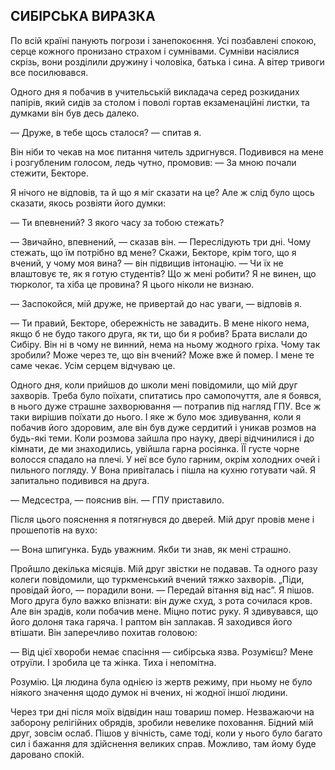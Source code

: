 ## СИБІРСЬКА ВИРАЗКА

По всій країні панують погрози і занепокоєння.
Усі позбавлені спокою, серце кожного пронизано страхом і сумнівами.
Сумніви насіялися скрізь, вони розділили дружину і чоловіка, батька і сина.
А вітер тривоги все посилювався.

Одного дня я побачив в учительській викладача серед розкиданих папірів, який сидів за столом і поволі гортав екзаменаційні листки, та думками він був десь далеко.

— Друже, в тебе щось сталося? — спитав я.

Він ніби то чекав на моє питання читель здригнувся. Подивився на мене і розгубленим голосом, ледь чутно, промовив:
— За мною почали стежити, Бекторе.

Я нічого не відповів, та й що я міг сказати на це?
Але ж слід було щось сказати, якось розвіяти його думки:

— Ти впевнений?
З якого часу за тобою стежать?

— Звичайно, впевнений, — сказав він. — Переслідують три дні.
Чому стежать, що їм потрібно вд мене?
Скажи, Бекторе, крім того, що я вчений, у чому моя вина? — він підвищив інтонацію. — Чи їх не влаштовує те, як я готую студентів?
Що ж мені робити?
Я не винен, що тюрколог, та хіба це провина? Я цього ніколи не визнаю.

— Заспокойся, мій друже, не привертай до нас уваги, — відповів я.

— Ти правий, Бекторе, обережність не завадить.
В мене нікого нема, якщо б не будо такого друга, як ти, що би я робив?
Брата вислали до Сибіру.
Він ні в чому не винний, нема на ньому жодного гріха.
Чому так зробили?
Може через те, що він вчений?
Може вже й помер.
І мене те саме чекає.
Усім серцем відчуваю це.

Одного дня, коли прийшов до школи мені повідомили, що мій друг захворів.
Треба було поїхати, спитатись про самопочуття, але я боявся, в нього дуже страшне захворювання — потрапив під нагляд ГПУ.
Все ж таки вирішив поїхати до нього.
І яке ж було моє здивування, коли я побачив його здоровим, але він був дуже сердитий і уникав розмов на будь-які теми.
Коли розмова зайшла про науку, двері відчинилися і до кімнати, де ми знаходились, увійшла гарна росіянка.
ЇЇ густе чорне волосся спадало на плечі.
У неї все було гарним, окрім холодних очей і пильного погляду.
У Вона привіталась і пішла на кухню готувати чай.
Я запитально подивився на друга.

— Медсестра, — пояснив він. — ГПУ приставило.

Після цього пояснення я потягнувся до дверей.
Мій друг провів мене і прошепотів на вухо:



— Вона шпигунка. Будь уважним.
Якби ти знав, як мені страшно.

Пройшло декілька місяців. Мій друг звістки не подавав.
Та одного разу колеги повідомили, що туркменський вчений тяжко захворів. „Піди, провідай його, — порадили вони. — Передай вітання від нас”. Я пішов.
Мого друга було важко впізнати: він дуже схуд, з рота сочилася кров.
Але він зрадів, коли побачив мене.
Міцно потис руку.
Я здивувався, що його долоня така гаряча.
І раптом він заплакав.
Я заходився його втішати.
Він заперечливо похитав головою:

— Від цієї хвороби немає спасіння — сибірська язва.
Розумієш?
Мене отруїли.
І зробила це та жінка.
Тиха і непомітна.

Розумію.
Ця людина була однією із жертв режиму, при ньому не було ніякого значення щодо думок ні вчених, ні жодної іншої людини.

Через три дні після моїх відвідин наш товариш помер.
Незважаючи на заборону релігійних обрядів, зробили невелике поховання.
Бідний мій друг, зовсім ослаб.
Пішов у вічність, саме тоді, коли у нього було багато сил і бажання для здійснення великих справ.
Можливо, там йому буде даровано спокій.
